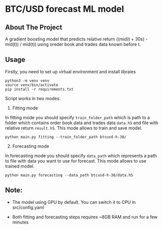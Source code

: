 # BTC/USD forecast ML model

<!-- ABOUT THE PROJECT -->
## About The Project

A gradient boosting model that predicts relative return ((mid(t + 30s) - mid(t)) / mid(t)) using oreder book and trades data known before t. 

<!-- USAGE EXAMPLES -->
## Usage

Firstly, you need to set up virtual environment and install libraies
```
python3 -m venv venv
source venv/bin/activate
pip install -r requirements.txt
```
Script works in two modes:

1. Fitting mode

In fitting mode you should specify `train_folder_path` which is path to a folder which contains order book data and trades data `data.h5` and file with relative return `result.h5`. This mode allows to train and save model.

```
python main.py fitting --train_folder_path btcusd-h-30/
```

2. Forecasting mode

In forecasting mode you should specify `data_path` which represents a path to file with data you want to use for forecast. This mode allows to use trained model.

```
python main.py forecasting --data_path btcusd-h-30/data.h5 
```
## Note:

- The model using GPU by default. You can switch it to CPU in src/config.yaml

- Both fitting and forecasting steps requires ~8GB RAM and run for a few minutes